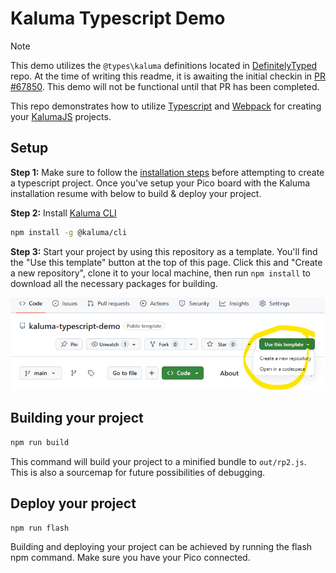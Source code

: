 # Kaluma Typescript Demo

> [!NOTE]
> This demo utilizes the `@types\kaluma` definitions located in [DefinitelyTyped](https://github.com/DefinitelyTyped/DefinitelyTyped) repo. At the time of writing this readme, it is awaiting the initial checkin in [PR #67850](https://github.com/DefinitelyTyped/DefinitelyTyped/pull/67850). This demo will not be functional until that PR has been completed.

This repo demonstrates how to utilize [Typescript](https://www.typescriptlang.org/) and [Webpack](https://webpack.js.org/) for creating your [KalumaJS](https://kalumajs.org/) projects.

## Setup

**Step 1:** Make sure to follow the [installation steps](https://kalumajs.org/#installation) before attempting to create a typescript project. Once you've setup your Pico board with the Kaluma installation resume with below to build &amp; deploy your project.

**Step 2:** Install [Kaluma CLI](https://github.com/kaluma-project/kaluma-cli)

```bash
npm install -g @kaluma/cli
```

**Step 3:** Start your project by using this repository as a template. You'll find the "Use this template" button at the top of this page. Click this and "Create a new repository", clone it to your local machine, then run `npm install` to download all the necessary packages for building.

![Alt text](docs/attachments/image.png)

## Building your project

```bash
npm run build
```

This command will build your project to a minified bundle to `out/rp2.js`. This is also a sourcemap for future possibilities of debugging.

## Deploy your project

```bash
npm run flash
```

Building and deploying your project can be achieved by running the flash npm command. Make sure you have your Pico connected.
